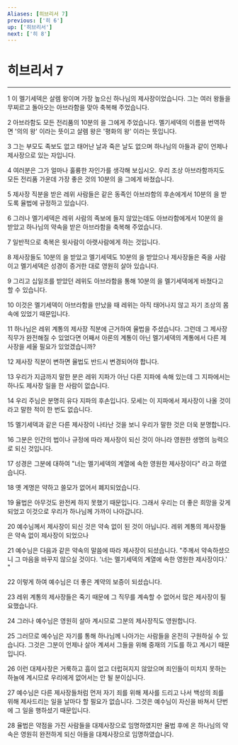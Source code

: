 ```yaml
---
Aliases: [히브리서 7]
previous: ['히 6']
up: ['히브리서']
next: ['히 8']
---
```

# 히브리서 7

***


1 이 멜기세덱은 살렘 왕이며 가장 높으신 하나님의 제사장이었습니다. 그는 여러 왕들을 무찌르고 돌아오는 아브라함을 맞아 축복해 주었습니다. 

2 아브라함도 모든 전리품의 10분의 을 그에게 주었습니다. 멜기세덱의 이름을 번역하면 '의의 왕' 이라는 뜻이고 살렘 왕은 '평화의 왕' 이라는 뜻입니다. 

3 그는 부모도 족보도 없고 태어난 날과 죽은 날도 없으며 하나님의 아들과 같이 언제나 제사장으로 있는 자입니다. 

4 여러분은 그가 얼마나 훌륭한 자인가를 생각해 보십시오. 우리 조상 아브라함까지도 모든 전리품 가운데 가장 좋은 것의 10분의 을 그에게 바쳤습니다. 

5 제사장 직분을 받은 레위 사람들은 같은 동족인 아브라함의 후손에게서 10분의 을 받도록 율법에 규정하고 있습니다. 

6 그러나 멜기세덱은 레위 사람의 족보에 들지 않았는데도 아브라함에게서 10분의 을 받았고 하나님의 약속을 받은 아브라함을 축복해 주었습니다. 

7 일반적으로 축복은 윗사람이 아랫사람에게 하는 것입니다. 

8 제사장들도 10분의 을 받았고 멜기세덱도 10분의 을 받았으나 제사장들은 죽을 사람이고 멜기세덱은 성경이 증거한 대로 영원히 살아 있습니다. 

9 그리고 십일조를 받았던 레위도 아브라함을 통해 10분의 을 멜기세덱에게 바쳤다고 할 수 있습니다. 

10 이것은 멜기세덱이 아브라함을 만났을 때 레위는 아직 태어나지 않고 자기 조상의 몸 속에 있었기 때문입니다. 

11 하나님은 레위 계통의 제사장 직분에 근거하여 율법을 주셨습니다. 그런데 그 제사장 직무가 완전해질 수 있었다면 어째서 아론의 계통이 아닌 멜기세덱의 계통에서 다른 제사장을 세울 필요가 있었겠습니까? 

12 제사장 직분이 변하면 율법도 반드시 변경되어야 합니다. 

13 우리가 지금까지 말한 분은 레위 지파가 아닌 다른 지파에 속해 있는데 그 지파에서는 하나도 제사장 일을 한 사람이 없습니다. 

14 우리 주님은 분명히 유다 지파의 후손입니다. 모세는 이 지파에서 제사장이 나올 것이라고 말한 적이 한 번도 없습니다. 

15 멜기세덱과 같은 다른 제사장이 나타난 것을 보니 우리가 말한 것은 더욱 분명합니다. 

16 그분은 인간의 법이나 규정에 따라 제사장이 되신 것이 아니라 영원한 생명의 능력으로 되신 것입니다. 

17 성경은 그분에 대하여 "너는 멜기세덱의 계열에 속한 영원한 제사장이다" 라고 하였습니다. 

18 옛 계명은 약하고 쓸모가 없어서 폐지되었습니다. 

19 율법은 아무것도 완전케 하지 못했기 때문입니다. 그래서 우리는 더 좋은 희망을 갖게 되었고 이것으로 우리가 하나님께 가까이 나아갑니다. 

20 예수님께서 제사장이 되신 것은 약속 없이 된 것이 아닙니다. 레위 계통의 제사장들은 약속 없이 제사장이 되었으나 

21 예수님은 다음과 같은 약속의 말씀에 따라 제사장이 되셨습니다. "주께서 약속하셨으니 그 마음을 바꾸지 않으실 것이다. '너는 멜기세덱의 계열에 속한 영원한 제사장이다.' " 

22 이렇게 하여 예수님은 더 좋은 계약의 보증이 되셨습니다. 

23 레위 계통의 제사장들은 죽기 때문에 그 직무를 계속할 수 없어서 많은 제사장이 필요했습니다. 

24 그러나 예수님은 영원히 살아 계시므로 그분의 제사장직도 영원합니다. 

25 그러므로 예수님은 자기를 통해 하나님께 나아가는 사람들을 온전히 구원하실 수 있습니다. 그것은 그분이 언제나 살아 계셔서 그들을 위해 중재의 기도를 하고 계시기 때문입니다. 

26 이런 대제사장은 거룩하고 흠이 없고 더럽혀지지 않았으며 죄인들이 미치지 못하는 하늘에 계시므로 우리에게 없어서는 안 될 분이십니다. 

27 예수님은 다른 제사장들처럼 먼저 자기 죄를 위해 제사를 드리고 나서 백성의 죄를 위해 제사드리는 일을 날마다 할 필요가 없습니다. 그것은 예수님이 자신을 바쳐서 단번에 그 일을 행하셨기 때문입니다. 

28 율법은 약점을 가진 사람들을 대제사장으로 임명하였지만 율법 후에 온 하나님의 약속은 영원히 완전하게 되신 아들을 대제사장으로 임명하였습니다.
